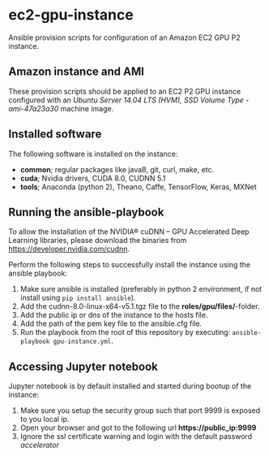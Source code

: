 # ec2-gpu-instance
Ansible provision scripts for configuration of an Amazon EC2 GPU P2 instance.

## Amazon instance and AMI

These provision scripts should be applied to an EC2 P2 GPU instance configured with an *Ubuntu Server 14.04 LTS (HVM), SSD Volume Type - ami-47a23a30* machine image.

## Installed software

The following software is installed on the instance:
- **common**; regular packages like java8, git, curl, make, etc.
- **cuda**; Nvidia drivers, CUDA 8.0, CUDNN 5.1
- **tools**; Anaconda (python 2), Theano, Caffe, TensorFlow, Keras, MXNet

## Running the ansible-playbook

To allow the installation of the NVIDIA® cuDNN – GPU Accelerated Deep Learning libraries, please download the binaries from https://developer.nvidia.com/cudnn.

Perform the following steps to successfully install the instance using the ansible playbook:

1. Make sure ansible is installed (preferably in python 2 environment, if not install using `pip install ansible`).
2. Add the cudnn-8.0-linux-x64-v5.1.tgz file to the **roles/gpu/files/**-folder.
3. Add the public ip or dns of the instance to the hosts file.
4. Add the path of the pem key file to the ansible.cfg file.
5. Run the playbook from the root of this repository by executing: `ansible-playbook gpu-instance.yml`.

## Accessing Jupyter notebook

Jupyter notebook is by default installed and started during bootup of the instance:
1. Make sure you setup the security group such that port 9999 is exposed to you local ip.
2. Open your browser and got to the following url **https://public_ip:9999**
3. Ignore the ssl certificate warning and login with the default password *accelerator*
